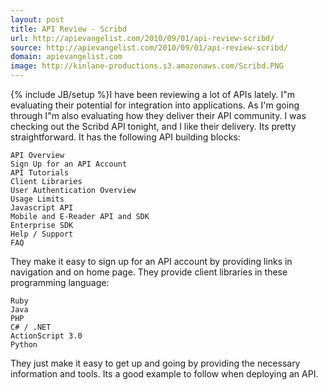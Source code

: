 ```yaml
---
layout: post
title: API Review - Scribd
url: http://apievangelist.com/2010/09/01/api-review-scribd/
source: http://apievangelist.com/2010/09/01/api-review-scribd/
domain: apievangelist.com
image: http://kinlane-productions.s3.amazonaws.com/Scribd.PNG
---
```

{% include JB/setup %}I have been reviewing a lot of APIs lately. I"m evaluating their potential for integration into applications.
As I'm going through I"m also evaluating how they deliver their API community.
I was checking out the Scribd API tonight, and I like their delivery. Its pretty straightforward.
It has the following API building blocks:

	API Overview
	Sign Up for an API Account
	API Tutorials
	Client Libraries
	User Authentication Overview
	Usage Limits
	Javascript API
	Mobile and E-Reader API and SDK
	Enterprise SDK
	Help / Support
	FAQ

They make it easy to sign up for an API account by providing links in navigation and on home page.
They provide client libraries in these programming language:

	Ruby
	Java
	PHP
	C# / .NET
	ActionScript 3.0
	Python

They just make it easy to get up and going by providing the necessary information and tools.
Its a good example to follow when deploying an API.

